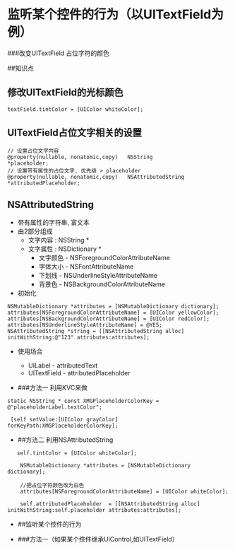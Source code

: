 # 监听某个控件的行为（以UITextField为例）

###改变UITextField 占位字符的颜色

##知识点
## 修改UITextField的光标颜色
```objc
textField.tintColor = [UIColor whiteColor];
```

## UITextField占位文字相关的设置
```objc
// 设置占位文字内容
@property(nullable, nonatomic,copy)   NSString               *placeholder;
// 设置带有属性的占位文字, 优先级 > placeholder
@property(nullable, nonatomic,copy)   NSAttributedString     *attributedPlaceholder;
```

## NSAttributedString
- 带有属性的字符串, 富文本
- 由2部分组成
    - 文字内容 : NSString *
    - 文字属性 : NSDictionary *
        - 文字颜色 - NSForegroundColorAttributeName
        - 字体大小 - NSFontAttributeName
        - 下划线 - NSUnderlineStyleAttributeName
        - 背景色 - NSBackgroundColorAttributeName
- 初始化

```objc
NSMutableDictionary *attributes = [NSMutableDictionary dictionary];
attributes[NSForegroundColorAttributeName] = [UIColor yellowColor];
attributes[NSBackgroundColorAttributeName] = [UIColor redColor];
attributes[NSUnderlineStyleAttributeName] = @YES;
NSAttributedString *string = [[NSAttributedString alloc] initWithString:@"123" attributes:attributes];
```
- 使用场合
    - UILabel - attributedText
    - UITextField - attributedPlaceholder

- ###方法一 利用KVC来做
```objc
static NSString * const XMGPlaceholderColorKey = @"placeholderLabel.textColor";

 [self setValue:[UIColor grayColor] forKeyPath:XMGPlaceholderColorKey];
```

- ##方法二 利用NSAttributedString
```objc
   self.tintColor = [UIColor whiteColor];
    
    NSMutableDictionary *attributes = [NSMutableDictionary dictionary];
    
    //把占位字符颜色改为白色
    attributes[NSForegroundColorAttributeName] = [UIColor whiteColor];
    
    self.attributedPlaceholder  = [[NSAttributedString alloc] initWithString:self.placeholder attributes:attributes];
```

- ##监听某个控件的行为

- ###方法一（如果某个控件继承UIControl,如UITextField）
```objc

```
